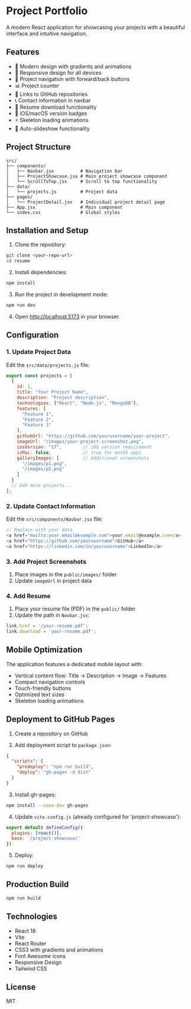 # Project Portfolio

A modern React application for showcasing your projects with a beautiful interface and intuitive navigation.

## Features

- 🎨 Modern design with gradients and animations
- 📱 Responsive design for all devices
- 🔄 Project navigation with forward/back buttons
- 📊 Project counter
- 🔗 Links to GitHub repositories
- 📞 Contact information in navbar
- 📄 Resume download functionality
- 🍎 iOS/macOS version badges
- ⚡ Skeleton loading animations
- 🔄 Auto-slideshow functionality

## Project Structure

```
src/
├── components/
│   ├── Navbar.jsx          # Navigation bar
│   ├── ProjectShowcase.jsx # Main project showcase component
│   └── ScrollToTop.jsx     # Scroll to top functionality
├── data/
│   └── projects.js         # Project data
├── pages/
│   └── ProjectDetail.jsx   # Individual project detail page
├── App.jsx                 # Main component
└── index.css               # Global styles
```

## Installation and Setup

1. Clone the repository:
```bash
git clone <your-repo-url>
cd resume
```

2. Install dependencies:
```bash
npm install
```

3. Run the project in development mode:
```bash
npm run dev
```

4. Open [http://localhost:5173](http://localhost:5173) in your browser.

## Configuration

### 1. Update Project Data

Edit the `src/data/projects.js` file:

```javascript
export const projects = [
  {
    id: 1,
    title: "Your Project Name",
    description: "Project description",
    technologies: ["React", "Node.js", "MongoDB"],
    features: [
      "Feature 1",
      "Feature 2", 
      "Feature 3"
    ],
    githubUrl: "https://github.com/yourusername/your-project",
    imageUrl: "/images/your-project-screenshot.png",
    iosVersion: "17",        // iOS version requirement
    isMac: false,            // true for macOS apps
    galleryImages: [         // Additional screenshots
      "/images/p1.png",
      "/images/p2.png"
    ]
  }
  // Add more projects...
];
```

### 2. Update Contact Information

Edit the `src/components/Navbar.jsx` file:

```javascript
// Replace with your data
<a href="mailto:your.email@example.com">your.email@example.com</a>
<a href="https://github.com/yourusername">GitHub</a>
<a href="https://linkedin.com/in/yourusername">LinkedIn</a>
```

### 3. Add Project Screenshots

1. Place images in the `public/images/` folder
2. Update `imageUrl` in project data

### 4. Add Resume

1. Place your resume file (PDF) in the `public/` folder
2. Update the path in `Navbar.jsx`:

```javascript
link.href = '/your-resume.pdf';
link.download = 'your-resume.pdf';
```

## Mobile Optimization

The application features a dedicated mobile layout with:
- Vertical content flow: Title → Description → Image → Features
- Compact navigation controls
- Touch-friendly buttons
- Optimized text sizes
- Skeleton loading animations

## Deployment to GitHub Pages

1. Create a repository on GitHub

2. Add deployment script to `package.json`:
```json
{
  "scripts": {
    "predeploy": "npm run build",
    "deploy": "gh-pages -d dist"
  }
}
```

3. Install gh-pages:
```bash
npm install --save-dev gh-pages
```

4. Update `vite.config.js` (already configured for 'project-showcase'):
```javascript
export default defineConfig({
  plugins: [react()],
  base: '/project-showcase/'
})
```

5. Deploy:
```bash
npm run deploy
```

## Production Build

```bash
npm run build
```

## Technologies

- React 18
- Vite
- React Router
- CSS3 with gradients and animations
- Font Awesome icons
- Responsive Design
- Tailwind CSS

## License

MIT